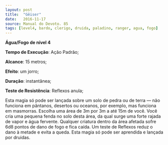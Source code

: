 ```yaml
---
layout: post
title:  "Gêiser"
date:   2016-11-17
source: Manual do Devoto. 85
tags: [level4, bardo, clerigo, druida, paladino, ranger, agua, fogo]
---
```


**Água/Fogo de nível 4**

**Tempo de Execução**: Ação Padrão;

**Alcance**: 15 metros;

**Efeito**: um jorro;

**Duração**: instantânea;

**Teste de Resistência**: Reflexos anula;

Esta magia só pode ser lançada 
sobre um solo de pedra ou de terra — 
não funciona em pântanos, desertos ou 
oceanos, por exemplo, mas funciona em 
masmorras. Escolha uma área de 3m por 
3m a até 15m de você. Você cria uma 
pequena fenda no solo desta área, da 
qual surge uma forte rajada de vapor e 
água fervente. Qualquer criatura dentro 
da área afetada sofre 6d8 pontos de 
dano de fogo e fica caída. Um teste de 
Reflexos reduz o dano à metade e evita a 
queda. Esta magia só pode ser aprendida 
e lançada por druidas.